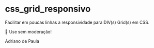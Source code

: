 # css_grid_responsivo
Facilitar em poucas linhas a responsividade para DIV(s) Grid(s) em CSS.

🚀 Use sem moderação!

Adriano de Paula
